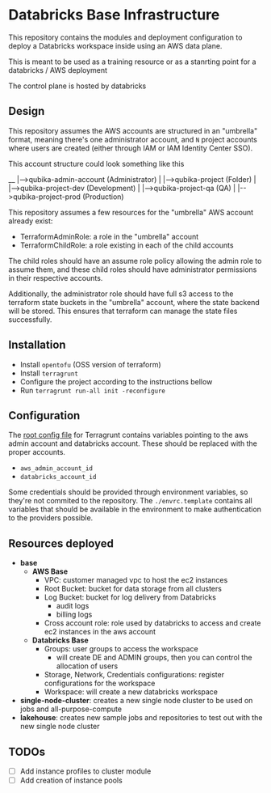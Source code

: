# Databricks Base Infrastructure

This repository contains the modules and deployment configuration to deploy
a Databricks workspace inside using an AWS data plane.

This is meant to be used as a training resource or as a stanrting point for
a  databricks / AWS deployment

The control plane is hosted by databricks

## Design

This repository assumes the AWS accounts are structured in an "umbrella"
format, meaning there's one administrator account, and `N` project accounts
where users are created (either through IAM or IAM Identity Center SSO).

This account structure could look something like this

__
  |-->qubika-admin-account (Administrator)
  |
  |-->qubika-project (Folder)
        |
        |-->qubika-project-dev (Development)
        |
        |-->qubika-project-qa (QA)
        |
        |-->qubika-project-prod (Production)


This repository assumes a few resources for the "umbrella" AWS account already exist:
* TerraformAdminRole: a role in the "umbrella" account
* TerraformChildRole: a role existing in each of the child accounts

The child roles should have an assume role policy allowing the admin role to
assume them, and these child roles should have administrator permissions in
their respective accounts.

Additionally, the administrator role should have full s3 access to the
terraform state buckets in the "umbrella" account, where the state backend will
be stored. This ensures that terraform can manage the state files successfully.

## Installation

* Install `opentofu` (OSS version of terraform)
* Install `terragrunt`
* Configure the project according to the instructions bellow
* Run `terragrunt run-all init -reconfigure`

## Configuration

The [root config file](./terragrunt.hcl) for Terragrunt contains variables
pointing to the aws admin account and databricks account. These should be
replaced with the proper accounts.
* `aws_admin_account_id`
* `databricks_account_id`

Some credentials should be provided through environment variables, so they're
not commited to the repository. The `./envrc.template` contains all variables
that should be available in the environment to make authentication to the
providers possible.


## Resources deployed

* **base**
  * **AWS Base**
    * VPC: customer managed vpc to host the ec2 instances
    * Root Bucket: bucket for data storage from all clusters
    * Log Bucket: bucket for log delivery from Databricks
      * audit logs
      * billing logs
    * Cross account role: role used by databricks to access and create ec2 instances in the aws account
  * **Databricks Base**
    * Groups: user groups to access the workspace
      * will create DE and ADMIN groups, then you can control the allocation of users
    * Storage, Network, Credentials configurations: register configurations for the workspace
    * Workspace: will create a new databricks workspace
* **single-node-cluster**: creates a new single node cluster to be used on jobs and all-purpose-compute
* **lakehouse**: creates new sample jobs and repositories to test out with the new single node cluster

## TODOs

* [ ] Add instance profiles to cluster module
* [ ] Add creation of instance pools
